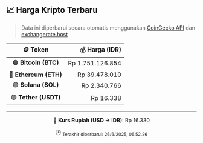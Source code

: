 

<!-- HARGA_KRIPTO -->
## 📈 Harga Kripto Terbaru

> Data ini diperbarui secara otomatis menggunakan [CoinGecko API](https://www.coingecko.com/) dan [exchangerate.host](https://exchangerate.host/)

<div align="center">

| 🪙 Token | 💰 Harga (IDR) |
|:------:|---------------:|
| 🟠 **Bitcoin (BTC)**   | Rp 1.751.126.854 |
| 🔵 **Ethereum (ETH)**  | Rp 39.478.010 |
| 🟣 **Solana (SOL)**    | Rp 2.340.766 |
| 🟢 **Tether (USDT)**   | Rp 16.338 |

---

💱 **Kurs Rupiah (USD → IDR)**: Rp 16.330

🕒 <sub>Terakhir diperbarui: 26/6/2025, 06.52.26</sub>

</div>
<!-- /HARGA_KRIPTO -->